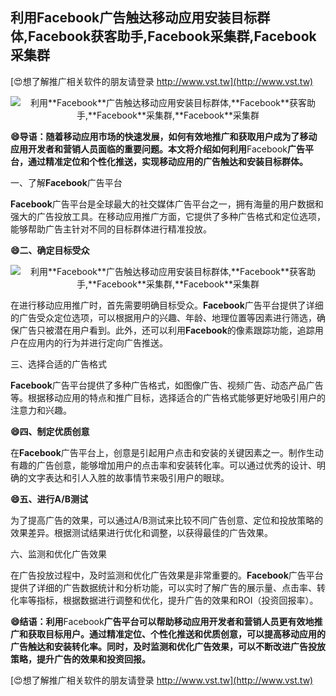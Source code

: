 ## **利用**Facebook**广告触达移动应用安装目标群体,**Facebook**获客助手,**Facebook**采集群,**Facebook**采集群**

[😍想了解推广相关软件的朋友请登录 http://www.vst.tw](http://www.vst.tw)

 <center><img src="https://vst.tw/MP4/tuiguang/png/8.png" alt="利用**Facebook**广告触达移动应用安装目标群体,**Facebook**获客助手,**Facebook**采集群,**Facebook**采集群"></center>

**😄导语：随着移动应用市场的快速发展，如何有效地推广和获取用户成为了移动应用开发者和营销人员面临的重要问题。本文将介绍如何利用**Facebook**广告平台，通过精准定位和个性化推送，实现移动应用的广告触达和安装目标群体。**

一、了解**Facebook**广告平台

**Facebook**广告平台是全球最大的社交媒体广告平台之一，拥有海量的用户数据和强大的广告投放工具。在移动应用推广方面，它提供了多种广告格式和定位选项，能够帮助广告主针对不同的目标群体进行精准投放。

**😄二、确定目标受众**

 <center><img src="https://vst.tw/MP4/tuiguang/png/4.png" alt="利用**Facebook**广告触达移动应用安装目标群体,**Facebook**获客助手,**Facebook**采集群,**Facebook**采集群"></center>

在进行移动应用推广时，首先需要明确目标受众。**Facebook**广告平台提供了详细的广告受众定位选项，可以根据用户的兴趣、年龄、地理位置等因素进行筛选，确保广告只被潜在用户看到。此外，还可以利用**Facebook**的像素跟踪功能，追踪用户在应用内的行为并进行定向广告推送。

三、选择合适的广告格式

**Facebook**广告平台提供了多种广告格式，如图像广告、视频广告、动态产品广告等。根据移动应用的特点和推广目标，选择适合的广告格式能够更好地吸引用户的注意力和兴趣。

**😄四、制定优质创意**

在**Facebook**广告平台上，创意是引起用户点击和安装的关键因素之一。制作生动有趣的广告创意，能够增加用户的点击率和安装转化率。可以通过优秀的设计、明确的文字表达和引人入胜的故事情节来吸引用户的眼球。

**😄五、进行A/B测试**

为了提高广告的效果，可以通过A/B测试来比较不同广告创意、定位和投放策略的效果差异。根据测试结果进行优化和调整，以获得最佳的广告效果。

六、监测和优化广告效果

在广告投放过程中，及时监测和优化广告效果是非常重要的。**Facebook**广告平台提供了详细的广告数据统计和分析功能，可以实时了解广告的展示量、点击率、转化率等指标，根据数据进行调整和优化，提升广告的效果和ROI（投资回报率）。

**😄结语：利用**Facebook**广告平台可以帮助移动应用开发者和营销人员更有效地推广和获取目标用户。通过精准定位、个性化推送和优质创意，可以提高移动应用的广告触达和安装转化率。同时，及时监测和优化广告效果，可以不断改进广告投放策略，提升广告的效果和投资回报。**

[😍想了解推广相关软件的朋友请登录 http://www.vst.tw](http://www.vst.tw)



